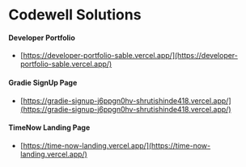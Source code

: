 # Codewell Solutions

#### Developer Portfolio

- [https://developer-portfolio-sable.vercel.app/](https://developer-portfolio-sable.vercel.app/)

#### Gradie SignUp Page

- [https://gradie-signup-j6ppgn0hv-shrutishinde418.vercel.app/](https://gradie-signup-j6ppgn0hv-shrutishinde418.vercel.app/)

#### TimeNow Landing Page

- [https://time-now-landing.vercel.app/](https://time-now-landing.vercel.app/)
